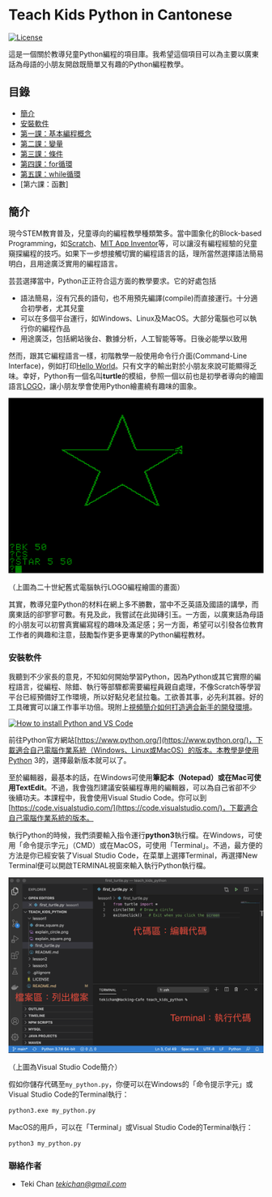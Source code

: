 # Teach Kids Python in Cantonese
[![License](https://img.shields.io/badge/license-MIT-green.svg)](/LICENSE) 

這是一個關於教導兒童Python編程的項目庫。我希望這個項目可以為主要以廣東話為母語的小朋友開啟既簡單又有趣的Python編程教學。 

## 目錄
- [簡介](#intro)
- [安裝軟件](#install)
- [第一課：基本編程概念](/lesson1/)
- [第二課：變量](/lesson2/)
- [第三課：條件](/lesson3/)
- [第四課：for循環](/lesson4/)
- [第五課：while循環](/lesson5/)
- [第六課：函數]

<a name="intro"></a>

## 簡介
現今STEM教育普及，兒童導向的編程教學種類繁多。當中圖象化的Block-based Programming，如[Scratch](https://scratch.mit.edu/)、[MIT App Inventor](https://appinventor.mit.edu/)等，可以讓沒有編程經驗的兒童窺探編程的技巧。如果下一步想接觸切實的編程語言的話，理所當然選擇語法簡易明白，且用途廣泛實用的編程語言。

芸芸選擇當中，Python正正符合這方面的教學要求。它的好處包括
- 語法簡易，沒有冗長的語句，也不用預先編譯(compile)而直接運行。十分適合初學者，尤其兒童
- 可以在多個平台運行，如Windows、Linux及MacOS。大部分電腦也可以執行你的編程作品
- 用途廣泛，包括網站後台、數據分析，人工智能等等。日後必能學以致用

然而，跟其它編程語言一樣，初階教學一般使用命令行介面(Command-Line Interface)，例如打印[Hello World](https://zh.wikipedia.org/wiki/Hello_World)。只有文字的輸出對於小朋友來說可能顯得乏味。幸好，Python有一個名叫**turtle**的模組，參照一個以前也是初學者導向的繪圖語言[LOGO](https://zh.wikipedia.org/wiki/Logo_(%E7%A8%8B%E5%BA%8F%E8%AF%AD%E8%A8%80))，讓小朋友學會使用Python繪畫繞有趣味的圖象。

![LOGO in old computer](LOGO_in_old_computer.jpeg)

（上圖為二十世紀舊式電腦執行LOGO編程繪圖的畫面）

其實，教導兒童Python的材料在網上多不勝數，當中不乏英語及國語的講學，而廣東話的卻寥寥可數。有見及此，我嘗試在此拋磚引玉。一方面，以廣東話為母語的小朋友可以初嘗真實編寫程的趣味及滿足感；另一方面，希望可以引發各位教育工作者的興趣和注意，鼓勵製作更多更專業的Python編程教材。

<a name="install"></a>

### 安裝軟件
我聽到不少家長的意見，不知如何開始學習Python，因為Python或其它實際的編程語言，從編程、除錯、執行等部驟都需要編程員親自處理，不像Scratch等學習平台已經預備好工作環境，所以好點兒老鼠拉龜。工欲善其事，必先利其器。好的工具確實可以讓工作事半功倍。現附上[視頻簡介如何打造適合新手的開發環境](https://youtu.be/v0MixbRW2k8)。

[![How to install Python and VS Code](https://img.youtube.com/vi/v0MixbRW2k8/0.jpg)](https://youtu.be/v0MixbRW2k8)

前往Python官方網站[https://www.python.org/](https://www.python.org/)，下載適合自己電腦作業系統（Windows、Linux或MacOS）的版本。本教學是使用Python 3的，選擇最新版本就可以了。

至於編輯器，最基本的話，在Windows可使用**筆記本（Notepad）**或在Mac可使用**TextEdit**。不過，我會強烈建議安裝編程專用的編輯器，可以為自己省卻不少後續功夫。本課程中，我會使用Visual Studio Code。你可以到[https://code.visualstudio.com/](https://code.visualstudio.com/)，下載適合自己電腦作業系統的版本。

執行Python的時候，我們須要輸入指令運行**python3**執行檔。在Windows，可使用「命令提示字元」（CMD）或在MacOS，可使用「Terminal」。不過，最方便的方法是你已經安裝了Visual Studio Code，在菜單上選擇Terminal，再選擇New Terminal便可以開啟TERMINAL視窗來輸入執行Python執行檔。

![Introduction to VS Code](intro_vs_code_for_python.png)

（上圖為Visual Studio Code簡介）

假如你儲存代碼至`my_python.py`，你便可以在Windows的「命令提示字元」或Visual Studio Code的Terminal執行：
```cmd
python3.exe my_python.py
```

MacOS的用戶，可以在「Terminal」或Visual Studio Code的Terminal執行：
```zsh
python3 my_python.py
```

### 聯絡作者
- Teki Chan *tekichan@gmail.com*